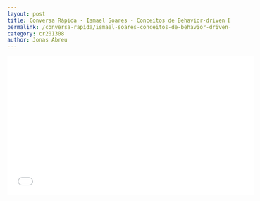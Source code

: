 ```yaml
---
layout: post
title: Conversa Rápida - Ismael Soares - Conceitos de Behavior-driven Development
permalink: /conversa-rapida/ismael-soares-conceitos-de-behavior-driven-development
category: cr201308
author: Jonas Abreu
---
```


<iframe width="560" height="315" src="//www.youtube.com/embed/muRLECHfv88" frameborder="0" allowfullscreen></iframe>
